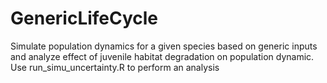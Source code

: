 # GenericLifeCycle
Simulate population dynamics for a given species based on generic inputs and analyze effect of juvenile habitat degradation on population dynamic.
Use run_simu_uncertainty.R to perform an analysis